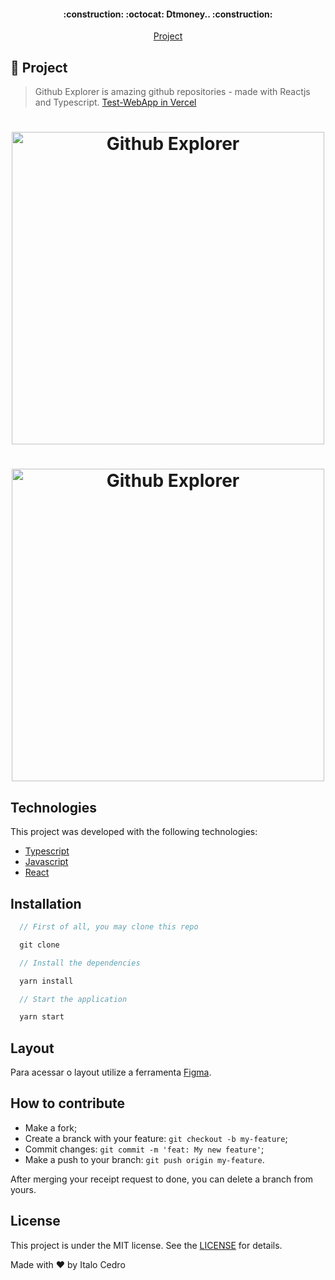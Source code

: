 <h4 align="center">
:construction: :octocat:  Dtmoney.. :construction:
</h4>

<p align="center">
  <a href="#rocket-project">Project</a>
</p>

## :rocket: Project

> Github Explorer is amazing github repositories - made with Reactjs and Typescript.
> [Test-WebApp in Vercel](https://github-explorer.italocedro.vercel.app/)

<h1 align="center">
    <img alt="Github Explorer" title="#home" src="assets/home.png" width="500px" />
</h1>

<h1 align="center">
    <img alt="Github Explorer" title="#details" src="./assets/details.png" width="500px" />
</h1>

## Technologies

This project was developed with the following technologies:

- [Typescript](https://www.typescriptlang.org/)
- [Javascript](https://developer.mozilla.org/en-US/)
- [React](https://reactjs.org)

## Installation

``` js
  // First of all, you may clone this repo

  git clone

  // Install the dependencies

  yarn install

  // Start the application

  yarn start
```

## Layout

Para acessar o layout utilize a ferramenta
<a href="https://www.figma.com/file/HOCmxfrElzLpI75LdzFLia/Github-Explorer?node-id=0%3A1" target="_blank">Figma</a>.

## How to contribute

- Make a fork;
- Create a branck with your feature: `git checkout -b my-feature`;
- Commit changes: `git commit -m 'feat: My new feature'`;
- Make a push to your branch: `git push origin my-feature`.

After merging your receipt request to done, you can delete a branch from yours.

## License

This project is under the MIT license. See the [LICENSE](LICENSE) for details.

Made with ♥ by Italo Cedro
